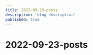 ```yaml
---
title: 2022-09-23-posts
description: 'blog description'
published: true
---
```


# 2022-09-23-posts
